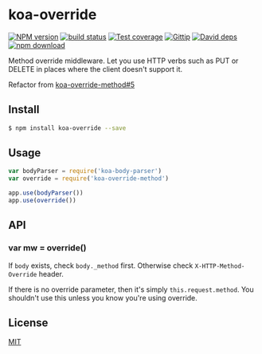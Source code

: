 koa-override
=======

[![NPM version][npm-image]][npm-url]
[![build status][travis-image]][travis-url]
[![Test coverage][coveralls-image]][coveralls-url]
[![Gittip][gittip-image]][gittip-url]
[![David deps][david-image]][david-url]
[![npm download][download-image]][download-url]

[npm-image]: https://img.shields.io/npm/v/koa-override.svg?style=flat-square
[npm-url]: https://npmjs.org/package/koa-override
[travis-image]: https://img.shields.io/travis/node-modules/koa-override.svg?style=flat-square
[travis-url]: https://travis-ci.org/node-modules/koa-override
[coveralls-image]: https://img.shields.io/coveralls/node-modules/koa-override.svg?style=flat-square
[coveralls-url]: https://coveralls.io/r/node-modules/koa-override?branch=master
[gittip-image]: https://img.shields.io/gittip/fengmk2.svg?style=flat-square
[gittip-url]: https://www.gittip.com/fengmk2/
[david-image]: https://img.shields.io/david/node-modules/koa-override.svg?style=flat-square
[david-url]: https://david-dm.org/node-modules/koa-override
[download-image]: https://img.shields.io/npm/dm/koa-override.svg?style=flat-square
[download-url]: https://npmjs.org/package/koa-override

Method override middleware.
Let you use HTTP verbs such as PUT or DELETE in places where the client doesn't support it.

Refactor from [koa-override-method#5](https://github.com/koajs/override-method/pull/5)

## Install

```bash
$ npm install koa-override --save
```

## Usage

```js
var bodyParser = require('koa-body-parser')
var override = require('koa-override-method')

app.use(bodyParser())
app.use(override())
```

## API

### var mw = override()

If `body` exists, check `body._method` first.
Otherwise check `X-HTTP-Method-Override` header.

If there is no override parameter, then it's simply `this.request.method`.
You shouldn't use this unless you know you're using override.

## License

[MIT](./LICENSE)
